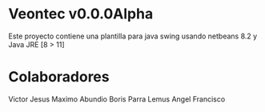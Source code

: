 # Veontec v0.0.0Alpha
Este proyecto contiene una plantilla para java swing 
usando netbeans 8.2 y Java JRE [8 > 11]

# Colaboradores
Victor Jesus Maximo Abundio
Boris Parra Lemus
Angel Francisco

